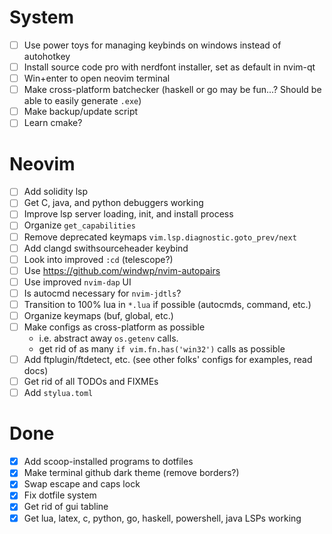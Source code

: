 # System

* [ ] Use power toys for managing keybinds on windows instead of autohotkey
* [ ] Install source code pro with nerdfont installer, set as default in nvim-qt
* [ ] Win+enter to open neovim terminal
* [ ] Make cross-platform batchecker (haskell or go may be fun...? Should be able to easily generate `.exe`)
* [ ] Make backup/update script
* [ ] Learn cmake?

# Neovim

* [ ] Add solidity lsp
* [ ] Get C, java, and python debuggers working
* [ ] Improve lsp server loading, init, and install process
* [ ] Organize `get_capabilities`
* [ ] Remove deprecated keymaps `vim.lsp.diagnostic.goto_prev/next`
* [ ] Add clangd swithsourceheader keybind
* [ ] Look into improved `:cd` (telescope?)
* [ ] Use https://github.com/windwp/nvim-autopairs
* [ ] Use improved `nvim-dap` UI
* [ ] Is autocmd necessary for `nvim-jdtls`?
* [ ] Transition to 100% lua in `*.lua` if possible (autocmds, command, etc.)
* [ ] Organize keymaps (buf, global, etc.)
* [ ] Make configs as cross-platform as possible
  + i.e. abstract away `os.getenv` calls. 
  + get rid of as many `if vim.fn.has('win32')` calls as possible
* [ ] Add ftplugin/ftdetect, etc. (see other folks' configs for examples, read docs)
* [ ] Get rid of all TODOs and FIXMEs
* [ ] Add `stylua.toml`

# Done

* [X] Add scoop-installed programs to dotfiles
* [X] Make terminal github dark theme (remove borders?)
* [X] Swap escape and caps lock
* [X] Fix dotfile system
* [X] Get rid of gui tabline
* [X] Get lua, latex, c, python, go, haskell, powershell, java LSPs working
